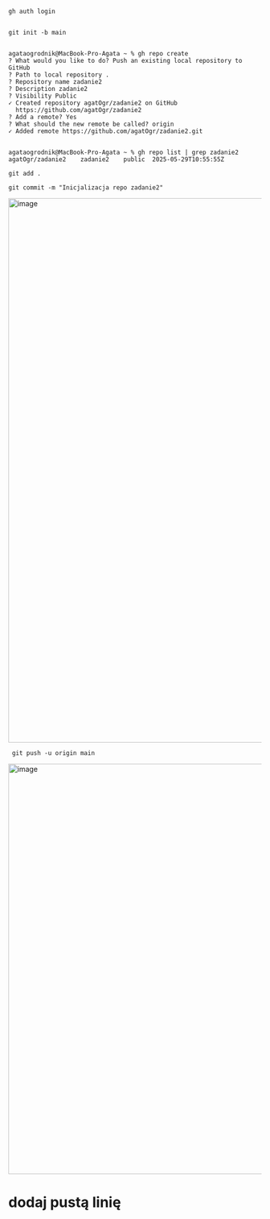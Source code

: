 
```

gh auth login

```
```

git init -b main

```

```

agataogrodnik@MacBook-Pro-Agata ~ % gh repo create
? What would you like to do? Push an existing local repository to GitHub
? Path to local repository .
? Repository name zadanie2
? Description zadanie2
? Visibility Public
✓ Created repository agatOgr/zadanie2 on GitHub
  https://github.com/agatOgr/zadanie2
? Add a remote? Yes
? What should the new remote be called? origin
✓ Added remote https://github.com/agatOgr/zadanie2.git
```

```

agataogrodnik@MacBook-Pro-Agata ~ % gh repo list | grep zadanie2
agatOgr/zadanie2	zadanie2	public	2025-05-29T10:55:55Z

```


```
git add .

```

```
git commit -m "Inicjalizacja repo zadanie2"
```


<img width="1081" alt="image" src="https://github.com/user-attachments/assets/3f194af6-4125-415d-b645-314187fd3da7" />



```
 git push -u origin main
```



<img width="815" alt="image" src="https://github.com/user-attachments/assets/c474a21b-177f-44d0-abbd-b884d699d37e" />



# dodaj pustą linię
